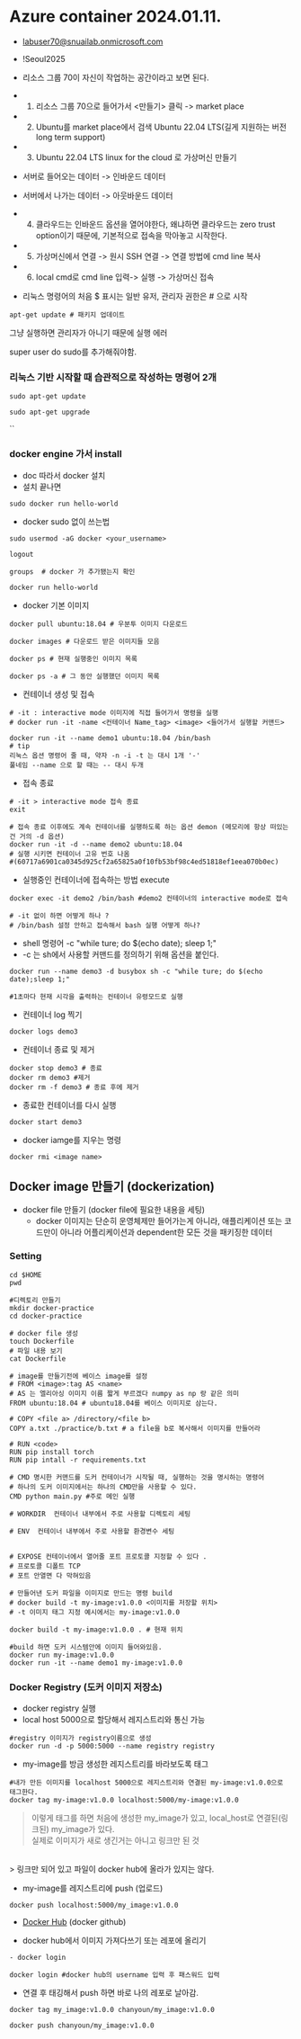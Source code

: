 # Azure container 2024.01.11.
- labuser70@snuailab.onmicrosoft.com 
- !Seoul2025

- 리소스 그룹 70이 자신이 작업하는 공간이라고 보면 된다. 

- 1. 리소스 그룹 70으로 들어가서 <만들기> 클릭 -> market place 

- 2. Ubuntu를 market place에서 검색 Ubuntu 22.04 LTS(길게 지원하는 버전 long term support)

- 3. Ubuntu 22.04 LTS linux for the cloud 로 가상머신 만들기

- 서버로 들어오는 데이터 -> 인바운드 데이터 
- 서버에서 나가는 데이터 -> 아웃바운드 데이터 
- 4. 클라우드는 인바운드 옵션을 열어야한다, 왜냐하면 클라우드는 zero trust option이기 때문에, 기본적으로 접속을 막아놓고 시작한다. 

- 5. 가상머신에서 연결 -> 원시 SSH 연결 -> 연결 방법에 cmd line 복사 
- 6. local cmd로 cmd line 입력-> 실행 -> 가상머신 접속 

- 리눅스 명령어의 처음 $ 표시는 일반 유저, 관리자 권한은 # 으로 시작 

```
apt-get update # 패키지 업데이트
```
그냥 실행하면 관리자가 아니기 때문에 실행 에러 

super user do sudo를 추가해줘야함.

### 리눅스 기반 시작할 때 습관적으로 작성하는 명령어 2개 

```
sudo apt-get update 
```

```
sudo apt-get upgrade
```


``

### docker engine 가서 install 

- doc 따라서 docker 설치
- 설치 끝나면
```
sudo docker run hello-world
```

- docker sudo 없이 쓰는법
```
sudo usermod -aG docker <your_username>

logout

groups  # docker 가 추가됐는지 확인

docker run hello-world
```
- docker 기본 이미지 
```
docker pull ubuntu:18.04 # 우분투 이미지 다운로드 

docker images # 다운로드 받은 이미지들 모음 

docker ps # 현재 실행중인 이미지 목록

docker ps -a # 그 동안 실행했던 이미지 목록 
```

- 컨테이너 생성 및 접속 
```
# -it : interactive mode 이미지에 직접 들어가서 명령을 실행
# docker run -it -name <컨테이너 Name_tag> <image> <들어가서 실행할 커맨드>

docker run -it --name demo1 ubuntu:18.04 /bin/bash
# tip 
리눅스 옵션 명령어 줄 때, 약자 -n -i -t 는 대시 1개 '-' 
풀네임 --name 으로 할 때는 -- 대시 두개 
```

- 접속 종료 
```
# -it > interactive mode 접속 종료  
exit

# 접속 종료 이후에도 계속 컨테이너를 실행하도록 하는 옵션 demon (메모리에 항상 떠있는건 거의 -d 옵션)
docker run -it -d --name demo2 ubuntu:18.04
# 실행 시키면 컨테이너 고유 번호 나옴 
#(60717a6901ca0345d925cf2a65825a0f10fb53bf98c4ed51818ef1eea070b0ec)
```
- 실행중인 컨테이너에 접속하는 방법  execute
```
docker exec -it demo2 /bin/bash #demo2 컨테이너의 interactive mode로 접속

# -it 없이 하면 어떻게 하나 ? 
# /bin/bash 설정 안하고 접속해서 bash 실행 어떻게 하나? 
```
- shell 명령어 -c "while ture; do $(echo date); sleep 1;"
- -c 는 sh에서 사용할 커맨드를 정의하기 위해 옵션을 붙인다. 
```
docker run --name demo3 -d busybox sh -c "while ture; do $(echo date);sleep 1;"

#1초마다 현재 시각을 출력하는 컨테이너 유령모드로 실행
```
- 컨테이너 log 찍기 
```
docker logs demo3 
```

- 컨테이너 종료 및 제거 
```
docker stop demo3 # 종료
docker rm demo3 #제거 
docker rm -f demo3 # 종료 후에 제거 
```

- 종료한 컨테이너를 다시 실행 
```
docker start demo3 
```

- docker iamge를 지우는 명령 
```
docker rmi <image name> 
```

## Docker image 만들기 (dockerization)
- docker file 만들기 (docker file에 필요한 내용을 세팅) 
    - docker 이미지는 단순히 운영체제만 들어가는게 아니라, 애플리케이션 또는 코드만이 아니라 어플리케이션과 dependent한 모든 것을 패키징한 데이터  

### Setting 

```
cd $HOME
pwd

#디렉토리 만들기 
mkdir docker-practice
cd docker-practice

# docker file 생성 
touch Dockerfile
# 파일 내용 보기 
cat Dockerfile 

# image를 만들기전에 베이스 image를 설정 
# FROM <image>:tag AS <name>
# AS 는 엘리아싱 이미지 이름 짧게 부르겠다 numpy as np 랑 같은 의미 
FROM ubuntu:18.04 # ubuntu18.04를 베이스 이미지로 삼는다. 

# COPY <file a> /directory/<file b> 
COPY a.txt ./practice/b.txt # a file을 b로 복사해서 이미지를 만들어라 

# RUN <code>
RUN pip install torch
RUN pip intall -r requirements.txt 

# CMD 명시한 커맨드를 도커 컨테이너가 시작될 때, 실행하는 것을 명시하는 명령어 
# 하나의 도커 이미지에서는 하나의 CMD만을 사용할 수 있다. 
CMD python main.py #주로 메인 실행

# WORKDIR  컨테이너 내부에서 주로 사용할 디렉토리 세팅

# ENV  컨테이너 내부에서 주로 사용할 환경변수 세팅


# EXPOSE 컨테이너에서 열어줄 포트 프로토콜 지정할 수 있다 .
# 프로토콜 디폴트 TCP 
# 포트 안열면 다 막혀있음 

# 만들어낸 도커 파일을 이미지로 만드는 명령 build 
# docker build -t my-image:v1.0.0 <이미지를 저장할 위치>
# -t 이미지 태그 지정 예시에서는 my-image:v1.0.0 

docker build -t my-image:v1.0.0 . # 현재 위치 

#build 하면 도커 시스템안에 이미지 들어와있음. 
docker run my-image:v1.0.0
docker run -it --name demo1 my-image:v1.0.0
```
### Docker Registry (도커 이미지 저장소)
- docker registry 실행
- local host 5000으로 할당해서 레지스트리와 통신 가능 
```
#registry 이미지가 registry이름으로 생성
docker run -d -p 5000:5000 --name registry registry
```
- my-image를 방금 생성한 레지스트리를 바라보도록 태그
```
#내가 만든 이미지를 localhost 5000으로 레지스트리와 연결된 my-image:v1.0.0으로 태그한다.
docker tag my-image:v1.0.0 localhost:5000/my-image:v1.0.0
```
> 이렇게 태그를 하면 처음에 생성한 my_image가 있고, local_host로 연결된(링크된)  my_image가 있다. <br>
실제로 이미지가 새로 생긴거는 아니고 링크만 된 것 
<br>
> 링크만 되어 있고 파일이 docker hub에 올라가 있지는 않다.

- my-image를 레지스트리에 push (업로드)
```
docker push localhost:5000/my_image:v1.0.0
```

- [Docker Hub](https://hub.docker.com/)  (docker github)

- docker hub에서 이미지 가져다쓰기 또는 레포에 올리기 
```
- docker login 
```
```
docker login #docker hub의 username 입력 후 패스워드 입력 
```
- 연결 후 태깅해서 push 하면 바로 나의 레포로 날아감. 
```
docker tag my_image:v1.0.0 chanyoun/my_image:v1.0.0
```

```
docker push chanyoun/my_image:v1.0.0
```
